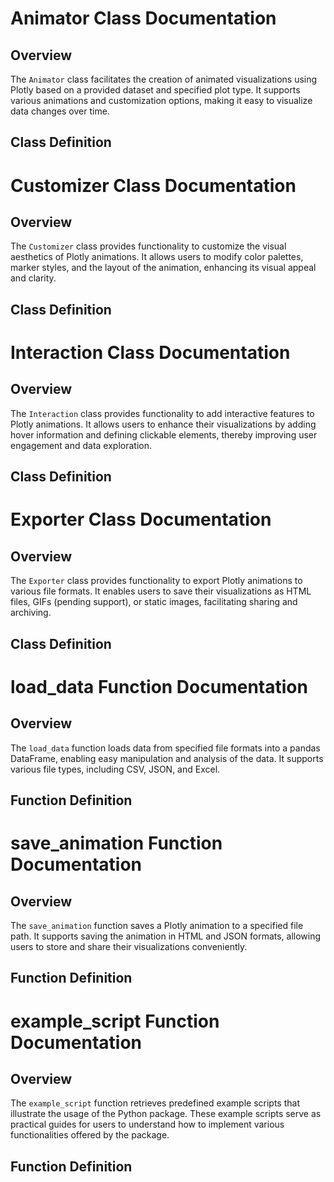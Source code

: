 # Animator Class Documentation

## Overview
The `Animator` class facilitates the creation of animated visualizations using Plotly based on a provided dataset and specified plot type. It supports various animations and customization options, making it easy to visualize data changes over time.

## Class Definition


# Customizer Class Documentation

## Overview
The `Customizer` class provides functionality to customize the visual aesthetics of Plotly animations. It allows users to modify color palettes, marker styles, and the layout of the animation, enhancing its visual appeal and clarity.

## Class Definition


# Interaction Class Documentation

## Overview
The `Interaction` class provides functionality to add interactive features to Plotly animations. It allows users to enhance their visualizations by adding hover information and defining clickable elements, thereby improving user engagement and data exploration.

## Class Definition


# Exporter Class Documentation

## Overview
The `Exporter` class provides functionality to export Plotly animations to various file formats. It enables users to save their visualizations as HTML files, GIFs (pending support), or static images, facilitating sharing and archiving.

## Class Definition


# load_data Function Documentation

## Overview
The `load_data` function loads data from specified file formats into a pandas DataFrame, enabling easy manipulation and analysis of the data. It supports various file types, including CSV, JSON, and Excel.

## Function Definition


# save_animation Function Documentation

## Overview
The `save_animation` function saves a Plotly animation to a specified file path. It supports saving the animation in HTML and JSON formats, allowing users to store and share their visualizations conveniently.

## Function Definition


# example_script Function Documentation

## Overview
The `example_script` function retrieves predefined example scripts that illustrate the usage of the Python package. These example scripts serve as practical guides for users to understand how to implement various functionalities offered by the package.

## Function Definition
